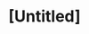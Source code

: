 ---
pid: mp22
title: "[Untitled]"
location_transcription: 
coordinates: "[-75.17181087593, 39.915358484141]"
zipcode: 
gen_neighborhood: 
neighborhood: 
outside_phl: 
age: 
age_range: 
instagram: 
image_file_name: mp_22.jpg
proposal_transcription: 
topic: Unknown
topic_summary: '0'
type: Other No Form
keywords_other: 
credit: 
image_labels: 
twitter: 
facebook: 
permalink: "/monuments/mp22/"
layout: item-page
---